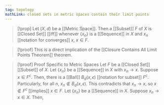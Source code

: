 ```yaml
---
tag: topology
mathLink: closed sets in metric spaces contain their limit points
---
```

>[!prop]
>Let $(X,d)$ be a [[Metric Space]]. Then a [[Subset]] $F$ of $X$ is [[Closed Set]] [[iff]] whenever $\{x_{n}\}$ is a [[Sequence]] in $X$ and $x_{n}$ [[notation for converges]] $x$, $x\in F$.

>[!proof]
>This is a direct implication of the [[Closure Contains All Limit Points Theorem]] theorem. 

>[!proof] Proof Specific to Metric Spaces
>Let $F$ be a [[Closed Set]] [[Subset]] of $X$. Let $\{x_{n}\}$ be a [[Sequence]] in $X$ with $x_{n}\rightarrow x$. Suppose $x\in F^c$. Then, there is a [[Ball]] $B_{d}(x,\epsilon)$ [[notation for subset]] $F^c$. Particularly, for all $n$, $x_{n}\notin B_{d}(x,\epsilon)$. This contradicts that $x_{n}\rightarrow x$, so $x\notin F^c$ [[implies]] $x\in F$. 
>Let $\{x_{n}\}$ be a [[Sequence]] in $X$. Suppose $x_{n}\rightarrow x\in X$. Then, 
